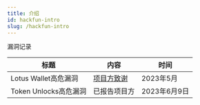 ```yaml
---
title: 介绍
id: hackfun-intro
slug: /hackfun-intro
---
```


漏洞记录

| 标题 | 内容 | 时间 |
|-|-|-|
| Lotus Wallet高危漏洞 | [项目方致谢](../../img/hackfun/vul/1.png) | 2023年5月   |
| Token Unlocks高危漏洞 | 已报告项目方 | 2023年6月9日   |
